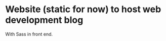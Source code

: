 Website (static for now) to host web development blog
========================

With Sass in front end.

